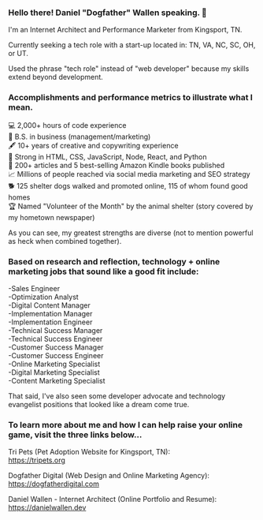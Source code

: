 ### Hello there! Daniel "Dogfather" Wallen speaking. 👋

I'm an Internet Architect and Performance Marketer from Kingsport, TN.

Currently seeking a tech role with a start-up located in: TN, VA, NC, SC, OH, or UT.

Used the phrase "tech role" instead of "web developer" because my skills extend beyond development. 

### Accomplishments and performance metrics to illustrate what I mean.

💻 2,000+ hours of code experience<br/>
💼 B.S. in business (management/marketing)<br/>
🖋️ 10+ years of creative and copywriting experience<br/>
💪 Strong in HTML, CSS, JavaScript, Node, React, and Python<br/>
📰 200+ articles and 5 best-selling Amazon Kindle books published<br/>
📈 Millions of people reached via social media marketing and SEO strategy<br/>
🐕 125 shelter dogs walked and promoted online, 115 of whom found good homes<br/>
🏆 Named "Volunteer of the Month" by the animal shelter (story covered by my hometown newspaper)

As you can see, my greatest strengths are diverse (not to mention powerful as heck when combined together). 

### Based on research and reflection, technology + online marketing jobs that sound like a good fit include:

-Sales Engineer<br/>
-Optimization Analyst<br/>
-Digital Content Manager<br/>
-Implementation Manager<br/>
-Implementation Engineer<br/>
-Technical Success Manager<br/>
-Technical Success Engineer<br/>
-Customer Success Manager<br/>
-Customer Success Engineer<br/>
-Online Marketing Specialist<br/>
-Digital Marketing Specialist<br/>
-Content Marketing Specialist<br/>

That said, I've also seen some developer advocate and technology evangelist positions that looked like a dream come true. 

### To learn more about me and how I can help raise your online game, visit the three links below...

Tri Pets (Pet Adoption Website for Kingsport, TN):<br/>
https://tripets.org 

Dogfather Digital (Web Design and Online Marketing Agency):<br/>
https://dogfatherdigital.com 

Daniel Wallen - Internet Architect (Online Portfolio and Resume):<br/>
https://danielwallen.dev
